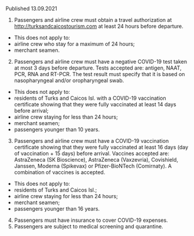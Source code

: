 Published 13.09.2021
1. Passengers and airline crew must obtain a travel authorization at <a href="http://turksandcaicostourism.com">http://turksandcaicostourism.com</a> at least 24 hours before departure.
- This does not apply to:
- airline crew who stay for a maximum of 24 hours;
- merchant seamen.
2. Passengers and airline crew must have a negative COVID-19 test taken at most 3 days before departure. Tests accepted are: antigen, NAAT, PCR, RNA and RT-PCR. The test result must specify that it is based on nasopharyngeal and/or oropharyngeal swab.
- This does not apply to:
- residents of Turks and Caicos Isl. with a COVID-19 vaccination certificate showing that they were fully vaccinated at least 14 days before arrival;
- airline crew staying for less than 24 hours;
- merchant seamen;
- passengers younger than 10 years.
3. Passengers and airline crew must have a COVID-19 vaccination certificate showing that they were fully vaccinated at least 16 days (day of vaccination + 15 days) before arrival. Vaccines accepted are: AstraZeneca (SK Bioscience), AstraZeneca (Vaxzevria), Covishield, Janssen, Moderna (Spikevax) or Pfizer-BioNTech (Comirnaty). A combination of vaccines is accepted.
- This does not apply to:
- residents of Turks and Caicos Isl.;
- airline crew staying for less than 24 hours;
- merchant seamen;
- passengers younger than 16 years.
4. Passengers must have insurance to cover COVID-19 expenses.
5. Passengers are subject to medical screening and quarantine.